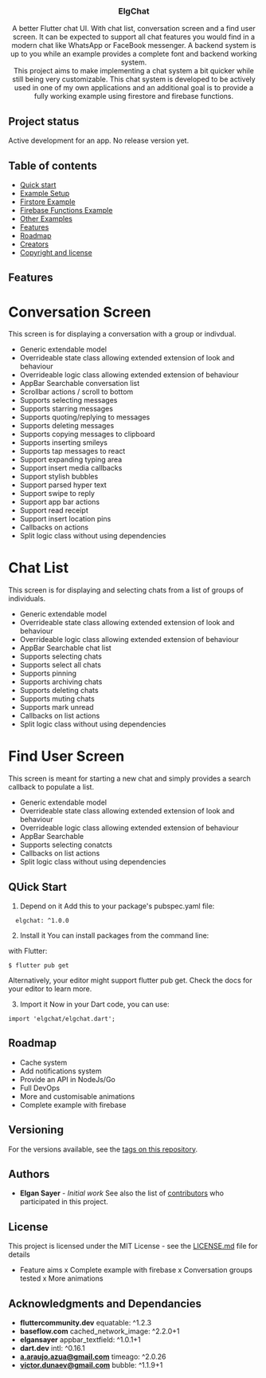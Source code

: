 <p align="center">
  <a href="https://flutter.io/">
  </a>

  <h3 align="center">ElgChat</h3>

  <p align="center">
    A better Flutter chat UI. With chat list, conversation screen and a find user screen. It can be expected to support all chat features you would find in a modern chat like WhatsApp or FaceBook messenger. A backend system is up to you while an example provides a complete font and backend working system.
    <br>
    This project aims to make implementing a chat system a bit quicker while still being very customizable. This chat system is developed to be actively used in one of my own applications and an additional goal is to provide a fully working example using firestore and firebase functions.
  </p>
</p>

## Project status
Active development for an app. No release version yet.

## Table of contents

- [Quick start](#quick-start)
- [Example Setup](#example-setup)
- [Firstore Example](#firebase-example)
- [Firebase Functions Example](#firebase-functions-example)
- [Other Examples](#other-examples)
- [Features](#features)
- [Roadmap](#roadmap)
- [Creators](#authors)
- [Copyright and license](#license)


## Features
# Conversation Screen
This screen is for displaying a conversation with a group or indivdual.
* Generic extendable model
* Overrideable state class allowing extended extension of look and behaviour
* Overrideable logic class allowing extended extension of behaviour
* AppBar Searchable conversation list
* Scrollbar actions / scroll to bottom
* Supports selecting messages
* Supports starring messages
* Supports quoting/replying to messages
* Supports deleting messages
* Supports copying messages to clipboard
* Supports inserting smileys
* Supports tap messages to react
* Support expanding typing area
* Support insert media callbacks
* Support stylish bubbles
* Support parsed hyper text
* Support swipe to reply
* Support app bar actions
* Support read receipt
* Support insert location pins
* Callbacks on actions
* Split logic class without using dependencies

# Chat List
This screen is for displaying and selecting chats from a list of groups of individuals.

* Generic extendable model
* Overrideable state class allowing extended extension of look and behaviour
* Overrideable logic class allowing extended extension of behaviour
* AppBar Searchable chat list
* Supports selecting chats
* Supports select all chats
* Supports pinning
* Supports archiving chats
* Supports deleting chats
* Supports muting chats
* Supports mark unread
* Callbacks on list actions
* Split logic class without using dependencies

# Find User Screen
This screen is meant for starting a new chat and simply provides a search callback to populate a list.

* Generic extendable model
* Overrideable state class allowing extended extension of look and behaviour
* Overrideable logic class allowing extended extension of behaviour
* AppBar Searchable
* Supports selecting conatcts
* Callbacks on list actions
* Split logic class without using dependencies

## QUick Start


1. Depend on it
Add this to your package's pubspec.yaml file:

```dependencies:
  elgchat: ^1.0.0
```

2. Install it
You can install packages from the command line:

with Flutter:

```$ flutter pub get```

Alternatively, your editor might support flutter pub get. Check the docs for your editor to learn more.

3. Import it
Now in your Dart code, you can use:

```import 'elgchat/elgchat.dart';```

## Roadmap
* Cache system
* Add notifications system
* Provide an API in NodeJs/Go
* Full DevOps
* More and customisable animations
* Complete example with firebase

## Versioning

For the versions available, see the [tags on this repository](https://github.com/elgansayer/elgchat/tags).

## Authors

* **Elgan Sayer** - *Initial work*
See also the list of [contributors](https://github.com/elgansayer/elgchat/contributors) who participated in this project.

## License

This project is licensed under the MIT License - see the [LICENSE.md](LICENSE.md) file for details

* Feature aims
x Complete example with firebase
x Conversation groups tested
x More animations

## Acknowledgments and Dependancies
* **fluttercommunity.dev** equatable: ^1.2.3
* **baseflow.com** cached_network_image: ^2.2.0+1
* **elgansayer** appbar_textfield: ^1.0.1+1
* **dart.dev** intl: ^0.16.1
* **a.araujo.azua@gmail.com** timeago: ^2.0.26
* **victor.dunaev@gmail.com** bubble: ^1.1.9+1

